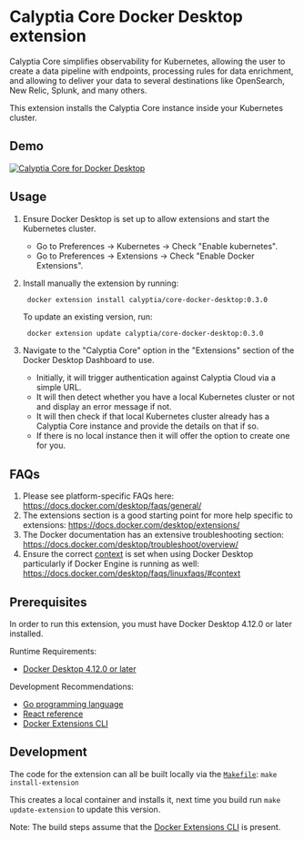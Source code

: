 # Calyptia Core Docker Desktop extension

Calyptia Core simplifies observability for Kubernetes, allowing the user to create a data pipeline with endpoints, processing rules for data enrichment, and allowing to deliver your data to several destinations like OpenSearch, New Relic, Splunk, and many others.

This extension installs the Calyptia Core instance inside your Kubernetes cluster.

## Demo

[![Calyptia Core for Docker Desktop](https://img.youtube.com/vi/weAzQEpybZ4/0.jpg)](https://www.youtube.com/watch?v=weAzQEpybZ4 "Calyptia Core for Docker Desktop")

## Usage

1. Ensure Docker Desktop is set up to allow extensions and start the Kubernetes cluster.
   - Go to Preferences -> Kubernetes -> Check "Enable kubernetes".
   - Go to Preferences -> Extensions -> Check "Enable Docker Extensions".
2. Install manually the extension by running:
   ```bash
    docker extension install calyptia/core-docker-desktop:0.3.0
   ```

   To update an existing version, run:

   ```
    docker extension update calyptia/core-docker-desktop:0.3.0
   ```
3. Navigate to the "Calyptia Core" option in the "Extensions" section of the Docker Desktop Dashboard to use.
   - Initially, it will trigger authentication against Calyptia Cloud via a simple URL.
   - It will then detect whether you have a local Kubernetes cluster or not and display an error message if not.
   - It will then check if that local Kubernetes cluster already has a Calyptia Core instance and provide the details on that if so.
   - If there is no local instance then it will offer the option to create one for you.

## FAQs

1. Please see platform-specific FAQs here: <https://docs.docker.com/desktop/faqs/general/>
2. The extensions section is a good starting point for more help specific to extensions: <https://docs.docker.com/desktop/extensions/>
3. The Docker documentation has an extensive troubleshooting section: <https://docs.docker.com/desktop/troubleshoot/overview/>
4. Ensure the correct [context](https://docs.docker.com/engine/context/working-with-contexts/) is set when using Docker Desktop particularly if Docker Engine is running as well: <https://docs.docker.com/desktop/faqs/linuxfaqs/#context>

## Prerequisites

In order to run this extension, you must have Docker Desktop 4.12.0 or later installed.

Runtime Requirements:

- [Docker Desktop 4.12.0 or later](https://www.docker.com/products/docker-desktop/)

Development Recommendations:

- [Go programming language](https://go.dev/doc/install)
- [React reference](https://reactjs.org)
- [Docker Extensions CLI](https://github.com/docker/extensions-sdk)

## Development

The code for the extension can all be built locally via the [`Makefile`](./Makefile): `make install-extension`

This creates a local container and installs it, next time you build run `make update-extension` to update this version.

Note: The build steps assume that the [Docker Extensions CLI](https://docs.docker.com/desktop/extensions-sdk) is present.
